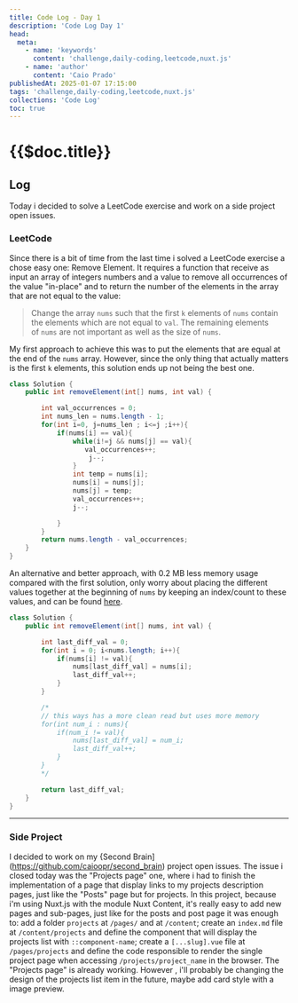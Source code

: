 ```yaml
---
title: Code Log - Day 1
description: 'Code Log Day 1'
head:
  meta:
    - name: 'keywords'
      content: 'challenge,daily-coding,leetcode,nuxt.js'
    - name: 'author'
      content: 'Caio Prado'
publishedAt: 2025-01-07 17:15:00
tags: 'challenge,daily-coding,leetcode,nuxt.js'
collections: 'Code Log'
toc: true
---
```


# {{$doc.title}}

## Log

Today i decided to solve a LeetCode exercise and work on a side project open issues.

### LeetCode

Since there is a bit of time from the last time i solved a LeetCode exercise a chose easy one: Remove Element.
It requires a function that receive as input an array of integers numbers and a value to remove all occurrences of the value "in-place" and to return the number of the elements in the array that are not equal to the value:

> Change the array `nums` such that the first `k` elements of `nums` contain the elements which are not equal to `val`. The remaining elements of `nums` are not important as well as the size of `nums`.

My first approach to achieve this was to put the elements that are equal at the end of the `nums` array. However, since the only thing that actually matters is the first `k` elements, this solution ends up not being the best one.

```java
class Solution {
    public int removeElement(int[] nums, int val) {

        int val_occurrences = 0;
	    int nums_len = nums.length - 1;
        for(int i=0, j=nums_len ; i<=j ;i++){
            if(nums[i] == val){
                while(i!=j && nums[j] == val){
                   val_occurrences++;
                    j--;
                }
                int temp = nums[i];
                nums[i] = nums[j];
                nums[j] = temp;
                val_occurrences++;
                j--;

            }
        }
        return nums.length - val_occurrences;
    }
}
```

An alternative and better approach, with 0.2 MB less memory usage compared with the first solution, only worry about placing the different values together at the beginning of `nums` by keeping an index/count to these values, and can be found [here](https://leetcode.com/problems/remove-element/solutions/3670940/best-100-c-java-python-beginner-friendly/).

```java
class Solution {
    public int removeElement(int[] nums, int val) {

        int last_diff_val = 0;
        for(int i = 0; i<nums.length; i++){
            if(nums[i] != val){
                nums[last_diff_val] = nums[i];
                last_diff_val++;
            }
        }

		/*
		// this ways has a more clean read but uses more memory
		for(int num_i : nums){
            if(num_i != val){
                nums[last_diff_val] = num_i;
                last_diff_val++;
            }
        }
		*/

        return last_diff_val;
    }
}
```

---

### Side Project

I decided to work on my {Second Brain](https://github.com/caioopr/second_brain) project open issues. The issue i closed today was the "Projects page" one, where i had to finish the implementation of a page that display links to my projects description pages, just like the "Posts" page but for projects.
In this project, because i'm using Nuxt.js with the module Nuxt Content, it's really easy to add new pages and sub-pages, just like for the posts and post page it was enough to: add a folder `projects` at `/pages/` and at `/content`; create an `index.md` file at `/content/projects` and define the component that will display the projects list with `::component-name`; create a `[...slug].vue` file at `/pages/projects` and define the code responsible to render the single project page when accessing `/projects/project_name` in the browser.
The "Projects page" is already working. However , i'll probably be changing the design of the projects list item in the future, maybe add card style with a image preview.
